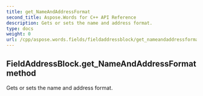 ```yaml
---
title: get_NameAndAddressFormat
second_title: Aspose.Words for C++ API Reference
description: Gets or sets the name and address format. 
type: docs
weight: 0
url: /cpp/aspose.words.fields/fieldaddressblock/get_nameandaddressformat/
---
```

## FieldAddressBlock.get_NameAndAddressFormat method


Gets or sets the name and address format. 

